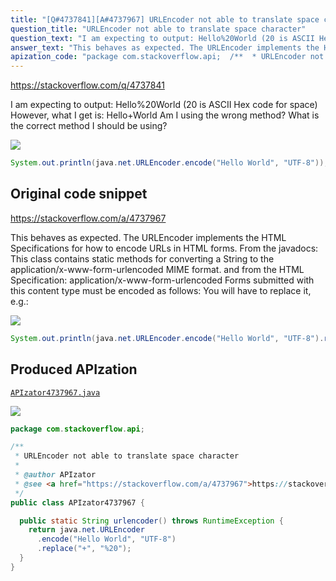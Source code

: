 ```yaml
---
title: "[Q#4737841][A#4737967] URLEncoder not able to translate space character"
question_title: "URLEncoder not able to translate space character"
question_text: "I am expecting to output: Hello%20World (20 is ASCII Hex code for space) However, what I get is: Hello+World Am I using the wrong method? What is the correct method I should be using?"
answer_text: "This behaves as expected. The URLEncoder implements the HTML Specifications for how to encode URLs in HTML forms. From the javadocs: This class contains static methods for   converting a String to the   application/x-www-form-urlencoded MIME   format. and from the HTML Specification: application/x-www-form-urlencoded Forms submitted with this content type   must be encoded as follows: You will have to replace it, e.g.:"
apization_code: "package com.stackoverflow.api;  /**  * URLEncoder not able to translate space character  *  * @author APIzator  * @see <a href=\"https://stackoverflow.com/a/4737967\">https://stackoverflow.com/a/4737967</a>  */ public class APIzator4737967 {    public static String urlencoder() throws RuntimeException {     return java.net.URLEncoder       .encode(\"Hello World\", \"UTF-8\")       .replace(\"+\", \"%20\");   } }"
---
```


https://stackoverflow.com/q/4737841

I am expecting
to output:
Hello%20World
(20 is ASCII Hex code for space)
However, what I get is:
Hello+World
Am I using the wrong method? What is the correct method I should be using?


<div class="code-logo"><img src="/stackoverflow.png" /></div>

```java
System.out.println(java.net.URLEncoder.encode("Hello World", "UTF-8"));
```


## Original code snippet

https://stackoverflow.com/a/4737967

This behaves as expected. The URLEncoder implements the HTML Specifications for how to encode URLs in HTML forms.
From the javadocs:
This class contains static methods for
  converting a String to the
  application/x-www-form-urlencoded MIME
  format.
and from the HTML Specification:
application/x-www-form-urlencoded
Forms submitted with this content type
  must be encoded as follows:
You will have to replace it, e.g.:

<div class="code-logo"><img src="/stackoverflow.png" /></div>

```java
System.out.println(java.net.URLEncoder.encode("Hello World", "UTF-8").replace("+", "%20"));
```

## Produced APIzation

[`APIzator4737967.java`](https://github.com/pasqualesalza/apization-temp-data/raw/master/search/APIzator4737967.java)

<div class="code-logo"><img src="/apizator.png" /></div>

```java
package com.stackoverflow.api;

/**
 * URLEncoder not able to translate space character
 *
 * @author APIzator
 * @see <a href="https://stackoverflow.com/a/4737967">https://stackoverflow.com/a/4737967</a>
 */
public class APIzator4737967 {

  public static String urlencoder() throws RuntimeException {
    return java.net.URLEncoder
      .encode("Hello World", "UTF-8")
      .replace("+", "%20");
  }
}

```